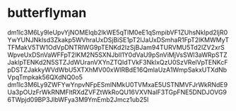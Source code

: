 # butterflyman

dm1lc3M6Ly9leUpvYjNOMElqb2lkWE5qTlM0eE1qSmpibVF1ZUhsNklpd2ljR0YwYUNJNklsd3Zkakp5WVhraUxDSjBiSE1pT2lJaUxDSmhaR1FpT2lKMWMyTTFMakV5TW1OdVpDNTRlWG9pTENKd2IzSjBJam94TURVMU5Td2lZV2xrSWpveUxDSnVaWFFpT2lKM2N5SXNJblI1Y0dVaU9pSnViMjVsSWl3aWRpSTZJaklpTENKd2N5STZJdWUranVXYnZTQldTVkF3NklxQzU0SzVRelVpTENKcFpDSTZJakkyWVdWbU5XTXhMV00xWlRBdE16QmlaUzA1WmpSakxUTXdNbVpqTmpkak56QXdNQ0o5
dm1lc3M6Ly9ZWFYwYnpvNFpESmlNMkU0TVMxaE5USTNMVFJrWkRNdE9Ua3pOUzFrWkRNMFltRXdZVFZtWkRoQU16VXVNalF3TGpFNE5DNDJOVG96TWpjd09BP3JlbWFya3M9YmEmb2Jmcz1ub25l
